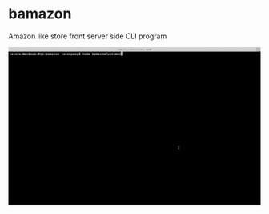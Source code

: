 # bamazon
Amazon like store front server side CLI program

![Customer Module](./info/bamazon-customer.gif)


